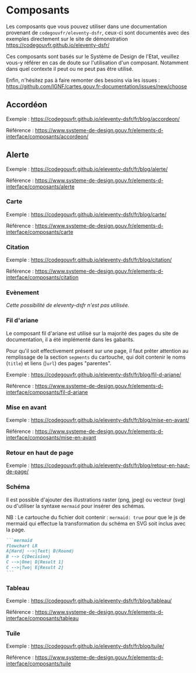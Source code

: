 # Composants

Les composants que vous pouvez utiliser dans une documentation provenant de `codegouvfr/eleventy-dsfr`, ceux-ci sont documentés avec des exemples directement sur le site de démonstration https://codegouvfr.github.io/eleventy-dsfr/

Ces composants sont basés sur le Système de Design de l'Etat, veuillez vous-y référer en cas de doute sur l'utilisation d'un composant. Notamment dans quel contexte il peut ou ne peut pas être utilisé.

Enfin, n'hésitez pas à faire remonter des besoins via les issues : https://github.com/IGNF/cartes.gouv.fr-documentation/issues/new/choose

## Accordéon

Exemple : https://codegouvfr.github.io/eleventy-dsfr/fr/blog/accordeon/

Référence : https://www.systeme-de-design.gouv.fr/elements-d-interface/composants/accordeon/

## Alerte

Exemple : https://codegouvfr.github.io/eleventy-dsfr/fr/blog/alerte/

Référence : https://www.systeme-de-design.gouv.fr/elements-d-interface/composants/alerte

### Carte

Exemple : https://codegouvfr.github.io/eleventy-dsfr/fr/blog/carte/

Référence : https://www.systeme-de-design.gouv.fr/elements-d-interface/composants/carte

### Citation

Exemple : https://codegouvfr.github.io/eleventy-dsfr/fr/blog/citation/

Référence : https://www.systeme-de-design.gouv.fr/elements-d-interface/composants/citation

### Evènement

_Cette possibilité de eleventy-dsfr n'est pas utilisée._

### Fil d'ariane

Le composant fil d'ariane est utilisé sur la majorité des pages du site de documentation, il a été implémenté dans les gabarits.

Pour qu'il soit effectivement présent sur une page, il faut prêter attention au remplissage de la section `segments` du cartouche, qui doit contenir le noms (`title`) et liens ()`url`) des pages "parentes".

Exemple : https://codegouvfr.github.io/eleventy-dsfr/fr/blog/fil-d-ariane/

Référence : https://www.systeme-de-design.gouv.fr/elements-d-interface/composants/fil-d-ariane

### Mise en avant

Exemple : https://codegouvfr.github.io/eleventy-dsfr/fr/blog/mise-en-avant/

Référence : https://www.systeme-de-design.gouv.fr/elements-d-interface/composants/mise-en-avant

### Retour en haut de page

Exemple : https://codegouvfr.github.io/eleventy-dsfr/fr/blog/retour-en-haut-de-page/

### Schéma

Il est possible d'ajouter des illustrations raster (png, jpeg) ou vecteur (svg) ou d'utiliser la syntaxe `mermaid` pour insérer des schémas.

NB : Le cartouche du fichier doit contenir : `mermaid: true` pour que le js de mermaid qui effectue la transformation du schéma en SVG soit inclus avec la page.

````md
```mermaid
flowchart LR
A[Hard] -->|Text| B(Round)
B --> C{Decision}
C -->|One| D[Result 1]
C -->|Two| E[Result 2]
```
````

### Tableau

Exemple : https://codegouvfr.github.io/eleventy-dsfr/fr/blog/tableau/

Référence : https://www.systeme-de-design.gouv.fr/elements-d-interface/composants/tableau

### Tuile

Exemple : https://codegouvfr.github.io/eleventy-dsfr/fr/blog/tuile/

Référence : https://www.systeme-de-design.gouv.fr/elements-d-interface/composants/tuile
